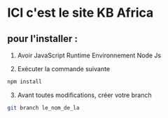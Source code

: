 # ICI c'est le site KB Africa

## pour l'installer :

1. Avoir JavaScript Runtime Environnement Node Js

2. Exécuter la commande suivante
```bash 
npm install 
```
3. Avant toutes modifications, créer votre branch
```bash
git branch le_nom_de_la